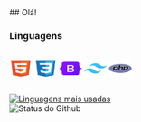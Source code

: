 <section style="user-select: none;">
  ## Olá!

<!--https://img.shields.io/github/followers/gabriel-hc-dev.svg?style=social&label=Follow&maxAge=2592000-->

### Linguagens

<div style="display: inline_block; margin: -10 0 0 0;"><br>
  <img align="center" alt="html" height="30" width="40" src=https://raw.githubusercontent.com/devicons/devicon/6910f0503efdd315c8f9b858234310c06e04d9c0/icons/html5/html5-original.svg>
  <img align="center" alt="css" height="30" width="40" src=https://raw.githubusercontent.com/devicons/devicon/6910f0503efdd315c8f9b858234310c06e04d9c0/icons/css3/css3-original.svg>
  <img align="center" alt="bootstrap" height="30" width="40" src=https://raw.githubusercontent.com/devicons/devicon/6910f0503efdd315c8f9b858234310c06e04d9c0/icons/bootstrap/bootstrap-original.svg>
  <img align="center" alt="tailwind" height="30" width="40" src=https://raw.githubusercontent.com/devicons/devicon/6910f0503efdd315c8f9b858234310c06e04d9c0/icons/tailwindcss/tailwindcss-original.svg>
  <img align="center" alt="php" height="30" width="40" src=https://raw.githubusercontent.com/devicons/devicon/6910f0503efdd315c8f9b858234310c06e04d9c0/icons/php/php-original.svg>
<br>
</div>

##

[![Linguagens mais usadas](https://github-readme-stats.vercel.app/api/top-langs/?username=gabriel-hc-dev&layout=donut)](https://github.com/anuraghazra/github-readme-stats)                            
![Status do Github](https://github-readme-stats.vercel.app/api?username=gabriel-hc-dev&show_icons=true)

##
</section>
